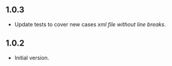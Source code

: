 ## 1.0.3

- Update tests to cover new cases _xml file without line breaks_.

## 1.0.2

- Initial version.
<!-- markdownlint-disable-file MD041 -->
